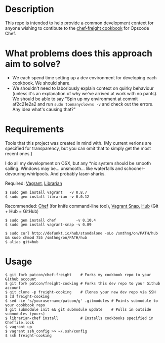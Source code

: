 Description
===========

This repo is intended to help provide a common development context for anyone wishing to contibute to the [chef-freight cookbook](https://github.com/patcon/chef-freight) for Opscode Chef.

# What problems does this approach aim to solve?

 * We each spend time setting up a dev environment for developing each cookbook. We should share.
 * We shouldn't need to laboriously explain context on quirky behaviour (unless it's an explanation of why we've arrived at work with no pants). We should be able to say "Spin up my environment at commit af2c21e2a2 and run `sudo toomanyclowns -v` and check out the errors. Any idea what's causing that?"

Requirements
============

Tools that this project was created in mind with. (My current verions are specified for transparency, but you can omit that to simply get the most recent ones.)

I do all my development on OSX, but any *nix system should be smooth sailing. Windows may be... unsmooth... like waterfalls and schooner-devouring whirlpools. And probably laser-sharks.

Required: [Vagrant](https://github.com/mitchellh/vagrant), [Librarian](https://github.com/applicationsonline/librarian)

    $ sudo gem install vagrant   -v 0.8.7
    $ sudo gem install librarian -v 0.0.12

Recommended: [Chef](https://github.com/opscode/chef) (for knife command-line tool), [Vagrant Snap](https://github.com/t9md/vagrant-snap), [Hub](https://github.com/defunkt/hub) (Git + Hub = GitHub)

    $ sudo gem install chef         -v 0.10.4
    $ sudo gem install vagrant-snap -v 0.09

    $ sudo curl http://defunkt.io/hub/standalone -sLo /smthng/on/PATH/hub && sudo chmod 755 /smthng/on/PATH/hub
    $ alias git=hub

Usage
=====

    $ git fork patcon/chef-freight    # Forks my cookbook repo to your Github account
    $ git fork patcon/freight-cooking # Forks this dev repo to your Github account
    $ git clone -p freight-cooking    # Clones your new dev repo via SSH
    $ cd freight-cooking
    $ sed -ie 's/yourusername/patcon/g' .gitmodules # Points submodule to your cookbook repo
    $ git submodule init && git submodule update    # Pulls in outside submodules (yours)
    $ librarian-chef install          # Installs cookbooks specified in Cheffile.lock
    $ vagrant up
    $ vagrant ssh_config >> ~/.ssh/config
    $ ssh freight-cooking
